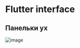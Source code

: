 # Flutter interface 

## Панельки ух

![image](https://github.com/CloudreiL/lesson1-git-11-30/assets/124619046/a2ef70aa-780c-42cd-a8a9-25b8c1080d75)


